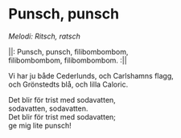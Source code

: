 # Punsch, punsch

_Melodi: Ritsch, ratsch_

||: Punsch, punsch, filibombombom,  
filibombombom, filibombombom. :||

Vi har ju både Cederlunds, och Carlshamns flagg,  
och Grönstedts blå, och lilla Caloric.

Det blir för trist med sodavatten,  
sodavatten, sodavatten.  
Det blir för trist med sodavatten;  
ge mig lite punsch!
